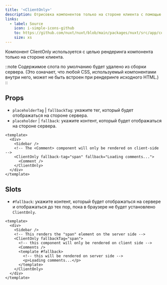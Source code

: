 ```yaml
---
title: '<ClientOnly>'
description: Отрисовка компонентов только на стороне клиента с помощью компонента ClientOnly.
links:
  - label: Source
    icon: i-simple-icons-github
    to: https://github.com/nuxt/nuxt/blob/main/packages/nuxt/src/app/components/client-only.ts
    size: xs
--- 
```

Компонент ClientOnly используется с целью рендеринга компонента только на стороне клиента.

::note
Содержимое слота по умолчанию будет удалено из сборки сервера. (Это означает, что любой CSS, используемый компонентами внутри него, может не быть встроен при рендеринге исходного HTML.)
::

## Props

- `placeholderTag` | `fallbackTag`: укажите тег, который будет отображаться на стороне сервера.
- `placeholder` | `fallback`: укажите контент, который будет отображаться на стороне сервера.

```vue
<template>
  <div>
    <Sidebar />
    <!-- The <Comment> component will only be rendered on client-side -->
    <ClientOnly fallback-tag="span" fallback="Loading comments...">
      <Comment />
    </ClientOnly>
  </div>
</template>
```

## Slots

- `#fallback`: укажите контент, который будет отображаться на сервере и отображаться до тех пор, пока в браузере не будет установлено `ClientOnly`.

```vue [pages/example.vue]
<template>
  <div>
    <Sidebar />
    <!-- This renders the "span" element on the server side -->
    <ClientOnly fallbackTag="span">
      <!-- this component will only be rendered on client side -->
      <Comments />
      <template #fallback>
        <!-- this will be rendered on server side -->
        <p>Loading comments...</p>
      </template>
    </ClientOnly>
  </div>
</template>
```
